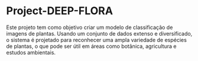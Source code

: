 # Project-DEEP-FLORA

Este projeto tem como objetivo criar um modelo de classificação de imagens de plantas. Usando um conjunto de dados extenso e diversificado, o sistema é projetado para reconhecer uma ampla variedade de espécies de plantas, o que pode ser útil em áreas como botânica, agricultura e estudos ambientais.
